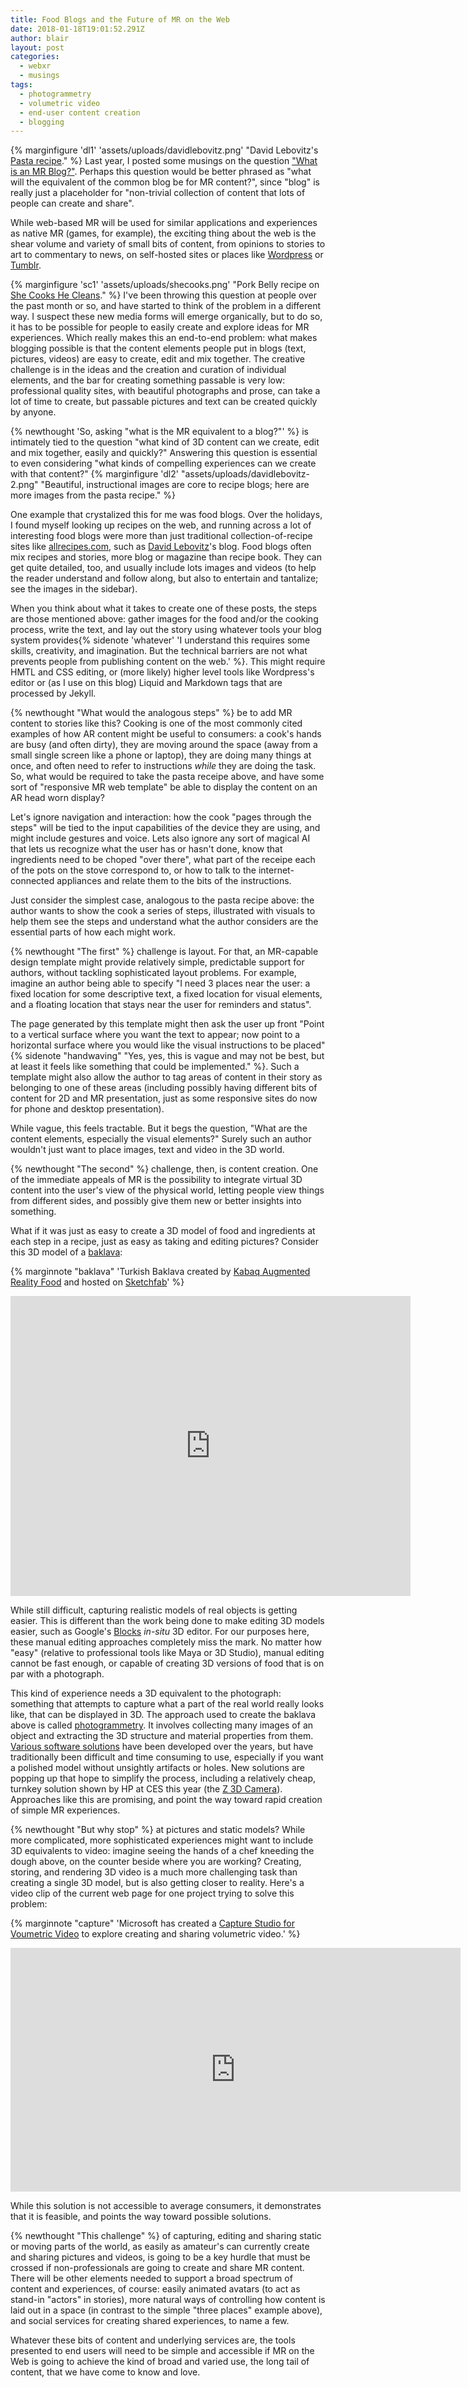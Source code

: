 ```yaml
---
title: Food Blogs and the Future of MR on the Web
date: 2018-01-18T19:01:52.291Z
author: blair
layout: post
categories:
  - webxr
  - musings
tags:
  - photogrammetry
  - volumetric video
  - end-user content creation
  - blogging
---
```

{% marginfigure 'dl1' 'assets/uploads/davidlebovitz.png' "David Lebovitz's [Pasta recipe](https://www.davidlebovitz.com/how-to-make-fresh-pasta-homemade-recipe/)." %}
Last year, I posted some musings on the question ["What is an MR Blog?"](/2017/11/14/what-is-an-mr-blog/). Perhaps this question would be better phrased as "what will the equivalent of the common blog be for MR content?", since "blog" is really just a placeholder for "non-trivial collection of content that lots of people can create and share". 

While web-based MR will be used for similar applications and experiences as native MR (games, for example), the exciting thing about the web is the shear volume and variety of small bits of content, from opinions to stories to art to commentary to news, on self-hosted sites or places like [Wordpress](https://wordpress.com) or [Tumblr](https://www.tumblr.com/).

{% marginfigure 'sc1' 'assets/uploads/shecooks.png' "Pork Belly recipe on [She Cooks He Cleans](https://shecookshecleans.net/2012/04/30/maple-bourbon-smoked-pork-belly/)." %}
I've been throwing this question at people over the past month or so, and have started to think of the problem in a different way. I suspect these new media forms will emerge organically, but to do so, it has to be possible for people to easily create and explore ideas for MR experiences. Which really makes this an end-to-end problem: what makes blogging possible is that the content elements people put in blogs (text, pictures, videos) are easy to create, edit and mix together. The creative challenge is in the ideas and the creation and curation of individual elements, and the bar for creating something passable is very low: professional quality sites, with beautiful photographs and prose, can take a lot of time to create, but passable pictures and text can be created quickly by anyone. 

{% newthought 'So, asking "what is the MR equivalent to a blog?"' %} is intimately tied to the question "what kind of 3D content can we create, edit and mix together, easily and quickly?" Answering this question is essential to even considering "what kinds of compelling experiences can we create with that content?"
{% marginfigure 'dl2' "assets/uploads/davidlebovitz-2.png" "Beautiful, instructional images are core to recipe blogs; here are more images from the pasta recipe." %}

One example that crystalized this for me was food blogs. Over the holidays, I found myself looking up recipes on the web, and running across a lot of interesting food blogs were more than just traditional collection-of-recipe sites like [allrecipes.com](http://allrecipes.com), such as [David Lebovitz](https://www.davidlebovitz.com/)'s blog.
Food blogs often mix recipes and stories, more blog or magazine than recipe book. They can get quite detailed, too, and usually include lots images and videos (to help the reader understand and follow along, but also to entertain and tantalize; see the images in the sidebar). 


When you think about what it takes to create one of these posts, the steps are those mentioned above: gather images for the food and/or the cooking process, write the text, and lay out the story using whatever tools your blog system provides{% sidenote 'whatever' 'I understand this requires some skills, creativity, and imagination. But the technical barriers are not what prevents people from publishing content on the web.' %}. This might require HMTL and CSS editing, or (more likely) higher level tools like Wordpress's editor or (as I use on this blog) Liquid and Markdown tags that are processed by Jekyll.

{% newthought "What would the analogous steps" %} be to add MR content to stories like this? Cooking is one of the most commonly cited examples of how AR content might be useful to consumers: a cook's hands are busy (and often dirty), they are moving around the space (away from a small single screen like a phone or laptop), they are doing many things at once, and often need to refer to instructions _while_ they are doing the task. So, what would be required to take the pasta receipe above, and have some sort of "responsive MR web template" be able to display the content on an AR head worn display?

Let's ignore navigation and interaction: how the cook "pages through the steps" will be tied to the input capabilities of the device they are using, and might include gestures and voice. Lets also ignore any sort of magical AI that lets us recognize what the user has or hasn't done, know that ingredients need to be choped "over there", what part of the receipe each of the pots on the stove correspond to, or how to talk to the internet-connected appliances and relate them to the bits of the instructions. 

Just consider the simplest case, analogous to the pasta recipe above: the author wants to show the cook a series of steps, illustrated with visuals to help them see the steps and understand what the author considers are the essential parts of how each might work.

{% newthought "The first" %} challenge is layout. For that, an MR-capable design template might provide relatively simple, predictable support for authors, without tackling sophisticated layout problems. For example, imagine an author being able to specify "I need 3 places near the user: a fixed location for some descriptive text, a fixed location for visual elements, and a floating location that stays near the user for reminders and status". 

The page generated by this template might then ask the user up front "Point to a vertical surface where you want the text to appear; now point to a horizontal surface where you would like the visual instructions to be placed"{% sidenote "handwaving" "Yes, yes, this is vague and may not be best, but at least it feels like something that could be implemented." %}. Such a template might also allow the author to tag areas of content in their story as belonging to one of these areas (including possibly having different bits of content for 2D and MR presentation, just as some responsive sites do now for phone and desktop presentation).

While vague, this feels tractable. But it begs the question, "What are the content elements, especially the visual elements?" Surely such an author wouldn't just want to place images, text and video in the 3D world. 

{% newthought "The second" %} challenge, then, is content creation.  One of the immediate appeals of MR is the possibility to integrate virtual 3D content into the user's view of the physical world, letting people view things from different sides, and possibly give them new or better insights into something. 

What if it was just as easy to create a 3D model of food and ingredients at each step in a recipe, just as easy as taking and editing pictures?  Consider this 3D model of a 
<a href="https://sketchfab.com/models/7781337f561241e1974809a8c6783efd?utm_medium=embed&utm_source=website&utm_campain=share-popup" target="_blank">baklava</a>:

{% marginnote "baklava" 'Turkish Baklava created by <a href="https://sketchfab.com/kabaq?utm_medium=embed&utm_source=website&utm_campain=share-popup" target="_blank">Kabaq Augmented Reality Food</a> and hosted on <a href="https://sketchfab.com?utm_medium=embed&utm_source=website&utm_campain=share-popup" target="_blank">Sketchfab</a>' %}
<div class="sketchfab-embed-wrapper"><iframe width="640" height="480" src="https://sketchfab.com/models/7781337f561241e1974809a8c6783efd/embed" frameborder="0" allowvr allowfullscreen mozallowfullscreen="true" webkitallowfullscreen="true" onmousewheel=""></iframe>
</div>

While still difficult, capturing realistic models of real objects is getting easier. This is different than the work being done to make editing 3D models easier, such as Google's [Blocks](https://vr.google.com/blocks/) _in-situ_ 3D editor. For our purposes here, these manual editing approaches completely miss the mark. No matter how "easy" (relative to professional tools like Maya or 3D Studio), manual editing cannot be fast enough, or capable of creating 3D versions of food that is on par with a photograph.  

This kind of experience needs a 3D equivalent to the photograph: something that attempts to capture what a part of the real world really looks like, that can be displayed in 3D. The approach used to create the baklava above is called [photogrammetry](https://en.wikipedia.org/wiki/Photogrammetry).  It involves collecting many images of an object and extracting the 3D structure and material properties from them. [Various software solutions](https://en.wikipedia.org/wiki/Comparison_of_photogrammetry_software) have been developed over the years, but have traditionally been difficult and time consuming to use, especially if you want a polished model without unsightly artifacts or holes. New solutions are popping up that hope to simplify the process, including a relatively cheap, turnkey solution shown by HP at CES this year (the [Z 3D Camera](http://www8.hp.com/us/en/campaigns/z-3d-camera/overview.html)). Approaches like this are promising, and point the way toward rapid creation of simple MR experiences.

{% newthought "But why stop" %} at pictures and static models? While more complicated, more sophisticated experiences might want to include 3D equivalents to video: imagine seeing the hands of a chef kneeding the dough above, on the counter beside where you are working? Creating, storing, and rendering 3D video is a much more challenging task than creating a single 3D model, but is also getting closer to reality. Here's a video clip of the current web page for one project trying to solve this problem:

{% marginnote "capture" 'Microsoft has created a [Capture Studio for Voumetric Video](https://www.microsoft.com/en-us/mixed-reality/capture-studios) to explore creating and sharing volumetric video.' %}
<iframe class='fullwidth' width="720" height="390" src="https://player.vimeo.com/video/251672052" frameborder="0" webkitallowfullscreen mozallowfullscreen allowfullscreen></iframe>

While this solution is not accessible to average consumers, it demonstrates that it is feasible, and points the way toward possible solutions.

{% newthought "This challenge" %} of capturing, editing and sharing static or moving parts of the world, as easily as amateur's can currently create and sharing pictures and videos, is going to be a key hurdle that must be crossed if non-professionals are going to create and share MR content. There will be other elements needed to support a broad spectrum of content and experiences, of course: easily animated avatars (to act as stand-in "actors" in stories), more natural ways of controlling how content is laid out in a space (in contrast to the simple "three places" example above), and social services for creating shared experiences, to name a few.

Whatever these bits of content and underlying services are, the tools presented to end users will need to be simple and accessible if MR on the Web is going to achieve the kind of broad and varied use, the long tail of content, that we have come to know and love.
